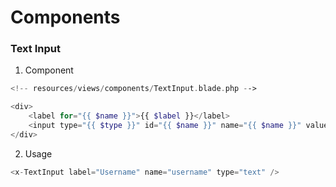 # Components

### Text Input
1. Component
```php
<!-- resources/views/components/TextInput.blade.php -->

<div>
    <label for="{{ $name }}">{{ $label }}</label>
    <input type="{{ $type }}" id="{{ $name }}" name="{{ $name }}" value="{{ $value ?? '' }}">
</div>
```
2. Usage
```php
<x-TextInput label="Username" name="username" type="text" />
```